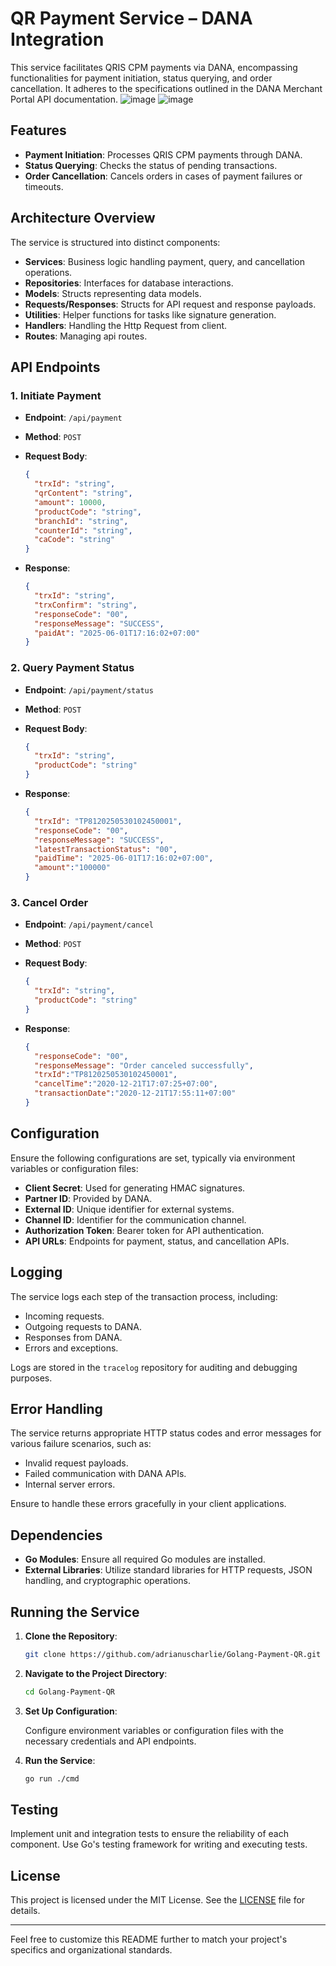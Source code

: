 # QR Payment Service – DANA Integration

This service facilitates QRIS CPM payments via DANA, encompassing functionalities for payment initiation, status querying, and order cancellation. It adheres to the specifications outlined in the DANA Merchant Portal API documentation.
![image](https://github.com/user-attachments/assets/c0c3b383-c78d-4948-be8e-a7a4343961bc)
![image](https://github.com/user-attachments/assets/969cbc28-03d8-495e-b4ae-9269eff59bd7)

## Features

* **Payment Initiation**: Processes QRIS CPM payments through DANA.
* **Status Querying**: Checks the status of pending transactions.
* **Order Cancellation**: Cancels orders in cases of payment failures or timeouts.

## Architecture Overview

The service is structured into distinct components:

* **Services**: Business logic handling payment, query, and cancellation operations.
* **Repositories**: Interfaces for database interactions.
* **Models**: Structs representing data models.
* **Requests/Responses**: Structs for API request and response payloads.
* **Utilities**: Helper functions for tasks like signature generation.
* **Handlers**: Handling the Http Request from client.
* **Routes**: Managing api routes.

## API Endpoints

### 1. Initiate Payment

* **Endpoint**: `/api/payment`

* **Method**: `POST`

* **Request Body**:

  ```json
  {
    "trxId": "string",
    "qrContent": "string",
    "amount": 10000,
    "productCode": "string",
    "branchId": "string",
    "counterId": "string",
    "caCode": "string"
  }
  ```

* **Response**:

  ```json
  {
    "trxId": "string",
    "trxConfirm": "string",
    "responseCode": "00",
    "responseMessage": "SUCCESS",
    "paidAt": "2025-06-01T17:16:02+07:00"
  }
  ```

### 2. Query Payment Status

* **Endpoint**: `/api/payment/status`

* **Method**: `POST`

* **Request Body**:

  ```json
  {
    "trxId": "string",
    "productCode": "string"
  }
  ```

* **Response**:

  ```json
  {
    "trxId": "TP8120250530102450001",
    "responseCode": "00",
    "responseMessage": "SUCCESS",
    "latestTransactionStatus": "00",
    "paidTime": "2025-06-01T17:16:02+07:00",
    "amount":"100000"
  }
  ```

### 3. Cancel Order

* **Endpoint**: `/api/payment/cancel`

* **Method**: `POST`

* **Request Body**:

  ```json
  {
    "trxId": "string",
    "productCode": "string"
  }
  ```

* **Response**:

  ```json
  {
    "responseCode": "00",
    "responseMessage": "Order canceled successfully",
    "trxId":"TP8120250530102450001",
    "cancelTime":"2020-12-21T17:07:25+07:00",
    "transactionDate":"2020-12-21T17:55:11+07:00"
  }
  ```

## Configuration

Ensure the following configurations are set, typically via environment variables or configuration files:

* **Client Secret**: Used for generating HMAC signatures.
* **Partner ID**: Provided by DANA.
* **External ID**: Unique identifier for external systems.
* **Channel ID**: Identifier for the communication channel.
* **Authorization Token**: Bearer token for API authentication.
* **API URLs**: Endpoints for payment, status, and cancellation APIs.

## Logging

The service logs each step of the transaction process, including:

* Incoming requests.
* Outgoing requests to DANA.
* Responses from DANA.
* Errors and exceptions.

Logs are stored in the `tracelog` repository for auditing and debugging purposes.

## Error Handling

The service returns appropriate HTTP status codes and error messages for various failure scenarios, such as:

* Invalid request payloads.
* Failed communication with DANA APIs.
* Internal server errors.

Ensure to handle these errors gracefully in your client applications.

## Dependencies

* **Go Modules**: Ensure all required Go modules are installed.
* **External Libraries**: Utilize standard libraries for HTTP requests, JSON handling, and cryptographic operations.

## Running the Service

1. **Clone the Repository**:

   ```bash
   git clone https://github.com/adrianuscharlie/Golang-Payment-QR.git
   ```

2. **Navigate to the Project Directory**:

   ```bash
   cd Golang-Payment-QR
   ```

3. **Set Up Configuration**:

   Configure environment variables or configuration files with the necessary credentials and API endpoints.

4. **Run the Service**:

   ```bash
   go run ./cmd
   ```

## Testing

Implement unit and integration tests to ensure the reliability of each component. Use Go's testing framework for writing and executing tests.

## License

This project is licensed under the MIT License. See the [LICENSE](LICENSE) file for details.

---

Feel free to customize this README further to match your project's specifics and organizational standards.
